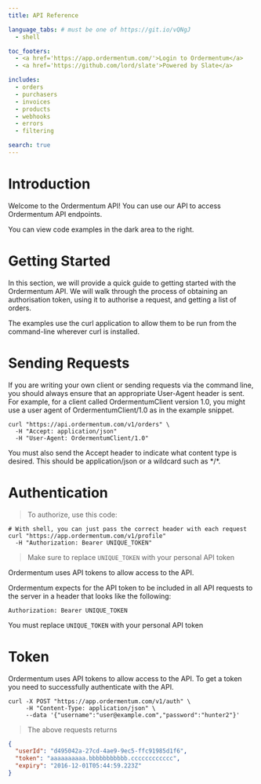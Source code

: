 ```yaml
---
title: API Reference

language_tabs: # must be one of https://git.io/vQNgJ
  - shell

toc_footers:
  - <a href='https://app.ordermentum.com/'>Login to Ordermentum</a>
  - <a href='https://github.com/lord/slate'>Powered by Slate</a>

includes:
  - orders
  - purchasers
  - invoices
  - products
  - webhooks
  - errors
  - filtering

search: true
---
```


# Introduction

Welcome to the Ordermentum API! You can use our API to access Ordermentum API endpoints.

You can view code examples in the dark area to the right.

# Getting Started


In this section, we will provide a quick guide to getting started with the Ordermentum API. We will walk through the process of obtaining an authorisation token, using it to authorise a request, and getting a list of orders.

The examples use the curl application to allow them to be run from the command-line wherever curl is installed.

# Sending Requests

If you are writing your own client or sending requests via the command line, you should always ensure that an appropriate User-Agent header is sent. For example, for a client called OrdermentumClient version 1.0, you might use a user agent of OrdermentumClient/1.0 as in the example snippet.

```shell
curl "https://api.ordermentum.com/v1/orders" \
  -H "Accept: application/json"
  -H "User-Agent: OrdermentumClient/1.0"
```

You must also send the Accept header to indicate what content type is desired. This should be application/json or a wildcard such as \*/\*.

# Authentication

> To authorize, use this code:

```shell
# With shell, you can just pass the correct header with each request
curl "https://app.ordermentum.com/v1/profile"
  -H "Authorization: Bearer UNIQUE_TOKEN"
```

> Make sure to replace `UNIQUE_TOKEN` with your personal API token

Ordermentum uses API tokens to allow access to the API.

Ordermentum expects for the API token to be included in all API requests to the server in a header that looks like the following:

`Authorization: Bearer UNIQUE_TOKEN`

<aside class="notice">
You must replace <code>UNIQUE_TOKEN</code> with your personal API token
</aside>


# Token

Ordermentum uses API tokens to allow access to the API. To get a token you need to successfully authenticate with the API.

```shell
curl -X POST "https://app.ordermentum.com/v1/auth" \
     -H "Content-Type: application/json" \
     --data '{"username":"user@example.com","password":"hunter2"}'
```
> The above requests returns

```json
{
  "userId": "d495042a-27cd-4ae9-9ec5-ffc91985d1f6",
  "token": "aaaaaaaaaa.bbbbbbbbbbb.cccccccccccc",
  "expiry": "2016-12-01T05:44:59.223Z"
}
```

